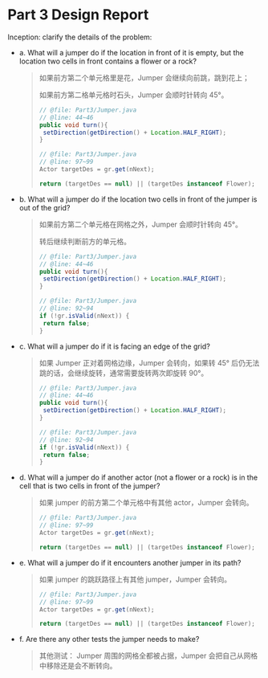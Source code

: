 # Part 3 Design Report

Inception: clarify the details of the problem:

* a. What will a jumper do if the location in front of it is empty, but the location two cells in front contains a flower or a rock?

    > 如果前方第二个单元格里是花，Jumper 会继续向前跳，跳到花上；
    >
    > 如果前方第二格单元格时石头，Jumper 会顺时针转向 45°。
    >
    > ```java
    > // @file: Part3/Jumper.java
    > // @line: 44~46
    > public void turn(){
    >  setDirection(getDirection() + Location.HALF_RIGHT);
    > }
    > ```
    >
    > ```java
    > // @file: Part3/Jumper.java
    > // @line: 97~99
    > Actor targetDes = gr.get(nNext);
    > 
    > return (targetDes == null) || (targetDes instanceof Flower);
    > ```

* b. What will a jumper do if the location two cells in front of the jumper is out of the grid?

    > 如果前方第二个单元格在网格之外，Jumper 会顺时针转向 45°。
    >
    > 转后继续判断前方的单元格。
    >
    > ```java
    > // @file: Part3/Jumper.java
    > // @line: 44~46
    > public void turn(){
    >  setDirection(getDirection() + Location.HALF_RIGHT);
    > }
    > ```
    >
    > ```java
    > // @file: Part3/Jumper.java
    > // @line: 92~94
    > if (!gr.isValid(nNext)) {
    >  return false;
    > }
    > ```

* c. What will a jumper do if it is facing an edge of the grid?

    > 如果 Jumper 正对着网格边缘，Jumper 会转向，如果转 45° 后仍无法跳的话，会继续旋转，通常需要旋转两次即旋转 90°。
    >
    > ```java
    > // @file: Part3/Jumper.java
    > // @line: 44~46
    > public void turn(){
    >  setDirection(getDirection() + Location.HALF_RIGHT);
    > }
    > ```
    >
    > ```java
    > // @file: Part3/Jumper.java
    > // @line: 92~94
    > if (!gr.isValid(nNext)) {
    >  return false;
    > }
    > ```

* d. What will a jumper do if another actor (not a flower or a rock) is in the cell that is two cells in front of the jumper?

    > 如果 jumper 的前方第二个单元格中有其他 actor，Jumper 会转向。
    >
    > ```java
    > // @file: Part3/Jumper.java
    > // @line: 97~99
    > Actor targetDes = gr.get(nNext);
    > 
    > return (targetDes == null) || (targetDes instanceof Flower);
    > ```

* e. What will a jumper do if it encounters another jumper in its path?

    > 如果 jumper 的跳跃路径上有其他 jumper，Jumper 会转向。
    >
    > ```java
    > // @file: Part3/Jumper.java
    > // @line: 97~99
    > Actor targetDes = gr.get(nNext);
    > 
    > return (targetDes == null) || (targetDes instanceof Flower);
    > ```

* f. Are there any other tests the jumper needs to make?

    > 其他测试： Jumper 周围的网格全都被占据，Jumper 会把自己从网格中移除还是会不断转向。